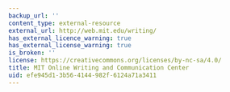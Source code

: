 ```yaml
---
backup_url: ''
content_type: external-resource
external_url: http://web.mit.edu/writing/
has_external_licence_warning: true
has_external_license_warning: true
is_broken: ''
license: https://creativecommons.org/licenses/by-nc-sa/4.0/
title: MIT Online Writing and Communication Center
uid: efe945d1-3b56-4144-982f-6124a71a3411
---
```

